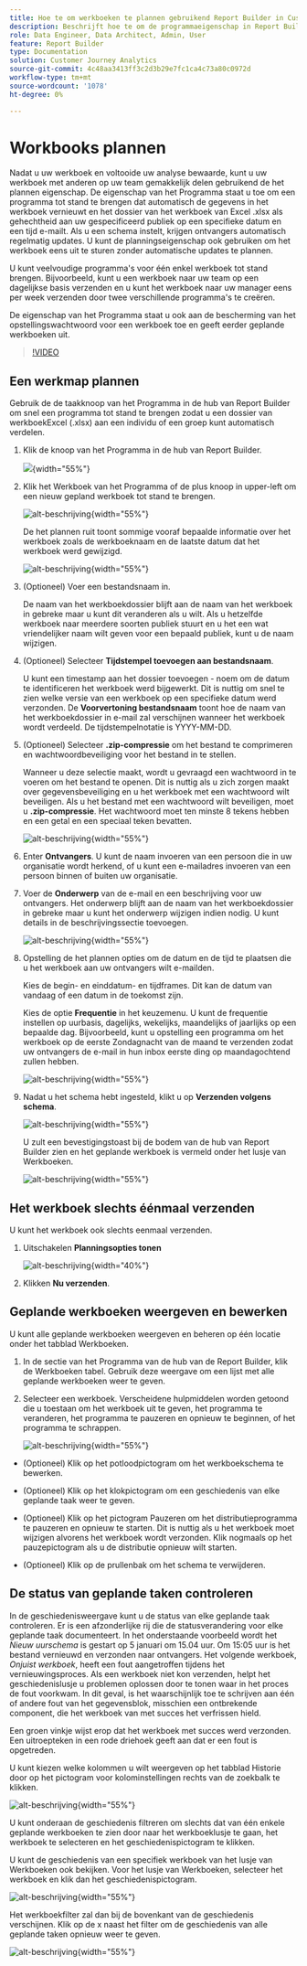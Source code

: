 ```yaml
---
title: Hoe te om werkboeken te plannen gebruikend Report Builder in Customer Journey Analytics
description: Beschrijft hoe te om de programmaeigenschap in Report Builder te gebruiken
role: Data Engineer, Data Architect, Admin, User
feature: Report Builder
type: Documentation
solution: Customer Journey Analytics
source-git-commit: 4c48aa3413ff3c2d3b29e7fc1ca4c73a80c0972d
workflow-type: tm+mt
source-wordcount: '1078'
ht-degree: 0%

---
```



# Workbooks plannen

Nadat u uw werkboek en voltooide uw analyse bewaarde, kunt u uw werkboek met anderen op uw team gemakkelijk delen gebruikend de het plannen eigenschap. De eigenschap van het Programma staat u toe om een programma tot stand te brengen dat automatisch de gegevens in het werkboek vernieuwt en het dossier van het werkboek van Excel .xlsx als gehechtheid aan uw gespecificeerd publiek op een specifieke datum en een tijd e-mailt. Als u een schema instelt, krijgen ontvangers automatisch regelmatig updates. U kunt de planningseigenschap ook gebruiken om het werkboek eens uit te sturen zonder automatische updates te plannen.

U kunt veelvoudige programma&#39;s voor één enkel werkboek tot stand brengen. Bijvoorbeeld, kunt u een werkboek naar uw team op een dagelijkse basis verzenden en u kunt het werkboek naar uw manager eens per week verzenden door twee verschillende programma&#39;s te creëren.

De eigenschap van het Programma staat u ook aan de bescherming van het opstellingswachtwoord voor een werkboek toe en geeft eerder geplande werkboeken uit.

>[!VIDEO](https://video.tv.adobe.com/v/3413079/?quality=12&learn=on)

## Een werkmap plannen

Gebruik de de taakknoop van het Programma in de hub van Report Builder om snel een programma tot stand te brengen zodat u een dossier van werkboekExcel (.xlsx) aan een individu of een groep kunt automatisch verdelen.

1. Klik de knoop van het Programma in de hub van Report Builder.

   ![](./assets/schedule-button.png){width="55%"}

1. Klik het Werkboek van het Programma of de plus knoop in upper-left om een nieuw gepland werkboek tot stand te brengen.

   ![alt-beschrijving](./assets/schedule-workbook.png){width="55%"}

   De het plannen ruit toont sommige vooraf bepaalde informatie over het werkboek zoals de werkboeknaam en de laatste datum dat het werkboek werd gewijzigd.

   ![alt-beschrijving](./assets/schedule-pane.png){width="55%"}

1. (Optioneel) Voer een bestandsnaam in.

   De naam van het werkboekdossier blijft aan de naam van het werkboek in gebreke maar u kunt dit veranderen als u wilt. Als u hetzelfde werkboek naar meerdere soorten publiek stuurt en u het een wat vriendelijker naam wilt geven voor een bepaald publiek, kunt u de naam wijzigen.

1. (Optioneel) Selecteer **Tijdstempel toevoegen aan bestandsnaam**.

   U kunt een timestamp aan het dossier toevoegen - noem om de datum te identificeren het werkboek werd bijgewerkt. Dit is nuttig om snel te zien welke versie van een werkboek op een specifieke datum werd verzonden. De **Voorvertoning bestandsnaam** toont hoe de naam van het werkboekdossier in e-mail zal verschijnen wanneer het werkboek wordt verdeeld. De tijdstempelnotatie is YYYY-MM-DD.

1. (Optioneel) Selecteer **.zip-compressie** om het bestand te comprimeren en wachtwoordbeveiliging voor het bestand in te stellen.

   Wanneer u deze selectie maakt, wordt u gevraagd een wachtwoord in te voeren om het bestand te openen. Dit is nuttig als u zich zorgen maakt over gegevensbeveiliging en u het werkboek met een wachtwoord wilt beveiligen. Als u het bestand met een wachtwoord wilt beveiligen, moet u **.zip-compressie**. Het wachtwoord moet ten minste 8 tekens hebben en een getal en een speciaal teken bevatten.

   ![alt-beschrijving](./assets/zip-compression.png){width="55%"}

1. Enter **Ontvangers**. U kunt de naam invoeren van een persoon die in uw organisatie wordt herkend, of u kunt een e-mailadres invoeren van een persoon binnen of buiten uw organisatie.

1. Voer de **Onderwerp** van de e-mail en een beschrijving voor uw ontvangers. Het onderwerp blijft aan de naam van het werkboekdossier in gebreke maar u kunt het onderwerp wijzigen indien nodig. U kunt details in de beschrijvingssectie toevoegen.

   ![alt-beschrijving](./assets/recipients-subject.png){width="55%"}

1. Opstelling de het plannen opties om de datum en de tijd te plaatsen die u het werkboek aan uw ontvangers wilt e-mailden.

   Kies de begin- en einddatum- en tijdframes. Dit kan de datum van vandaag of een datum in de toekomst zijn.

   Kies de optie **Frequentie** in het keuzemenu. U kunt de frequentie instellen op uurbasis, dagelijks, wekelijks, maandelijks of jaarlijks op een bepaalde dag. Bijvoorbeeld, kunt u opstelling een programma om het werkboek op de eerste Zondagnacht van de maand te verzenden zodat uw ontvangers de e-mail in hun inbox eerste ding op maandagochtend zullen hebben.

   ![alt-beschrijving](./assets/frequency.png){width="55%"}

1. Nadat u het schema hebt ingesteld, klikt u op **Verzenden volgens schema**.

   ![alt-beschrijving](./assets/send-on-schedule.png){width="55%"}

   U zult een bevestigingstoast bij de bodem van de hub van Report Builder zien en het geplande werkboek is vermeld onder het lusje van Werkboeken.

   ![alt-beschrijving](./assets/confirmation-toast.png){width="55%"}

## Het werkboek slechts éénmaal verzenden

U kunt het werkboek ook slechts eenmaal verzenden.

1. Uitschakelen **Planningsopties tonen**

   ![alt-beschrijving](./assets/send-now.png){width="40%"}

1. Klikken **Nu verzenden**.

## Geplande werkboeken weergeven en bewerken

U kunt alle geplande werkboeken weergeven en beheren op één locatie onder het tabblad Werkboeken.

1. In de sectie van het Programma van de hub van de Report Builder, klik de Werkboeken tabel. Gebruik deze weergave om een lijst met alle geplande werkboeken weer te geven.

1. Selecteer een werkboek. Verscheidene hulpmiddelen worden getoond die u toestaan om het werkboek uit te geven, het programma te veranderen, het programma te pauzeren en opnieuw te beginnen, of het programma te schrappen.

   ![alt-beschrijving](./assets/edit-icons.png){width="55%"}

* (Optioneel) Klik op het potloodpictogram om het werkboekschema te bewerken.

* (Optioneel) Klik op het klokpictogram om een geschiedenis van elke geplande taak weer te geven.

* (Optioneel) Klik op het pictogram Pauzeren om het distributieprogramma te pauzeren en opnieuw te starten. Dit is nuttig als u het werkboek moet wijzigen alvorens het werkboek wordt verzonden. Klik nogmaals op het pauzepictogram als u de distributie opnieuw wilt starten.

* (Optioneel) Klik op de prullenbak om het schema te verwijderen.

## De status van geplande taken controleren

In de geschiedenisweergave kunt u de status van elke geplande taak controleren. Er is een afzonderlijke rij die de statusverandering voor elke geplande taak documenteert. In het onderstaande voorbeeld wordt het *Nieuw uurschema* is gestart op 5 januari om 15.04 uur. Om 15:05 uur is het bestand vernieuwd en verzonden naar ontvangers. Het volgende werkboek, *Onjuist werkboek*, heeft een fout aangetroffen tijdens het vernieuwingsproces. Als een werkboek niet kon verzenden, helpt het geschiedenislusje u problemen oplossen door te tonen waar in het proces de fout voorkwam. In dit geval, is het waarschijnlijk toe te schrijven aan één of andere fout van het gegevensblok, misschien een ontbrekende component, die het werkboek van met succes het verfrissen hield.

Een groen vinkje wijst erop dat het werkboek met succes werd verzonden. Een uitroepteken in een rode driehoek geeft aan dat er een fout is opgetreden.

U kunt kiezen welke kolommen u wilt weergeven op het tabblad Historie door op het pictogram voor kolominstellingen rechts van de zoekbalk te klikken.

![alt-beschrijving](./assets/history.png){width="55%"}

U kunt onderaan de geschiedenis filtreren om slechts dat van één enkele geplande werkboeken te zien door naar het werkboeklusje te gaan, het werkboek te selecteren en het geschiedenispictogram te klikken.

U kunt de geschiedenis van een specifiek werkboek van het lusje van Werkboeken ook bekijken. Voor het lusje van Werkboeken, selecteer het werkboek en klik dan het geschiedenispictogram.

![alt-beschrijving](./assets/history2.png){width="55%"}

Het werkboekfilter zal dan bij de bovenkant van de geschiedenis verschijnen. Klik op de x naast het filter om de geschiedenis van alle geplande taken opnieuw weer te geven.

![alt-beschrijving](./assets/history3.png){width="55%"}



